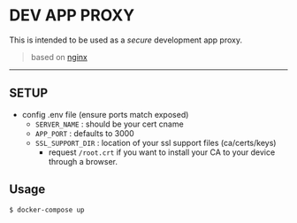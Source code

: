 # DEV APP PROXY

This is intended to be used as a _secure_ development app proxy.

> based on [nginx](https://hub.docker.com/_/nginx/)

---

## SETUP

- config .env file (ensure ports match exposed)
    - `SERVER_NAME` : should be your cert cname
    - `APP_PORT` : defaults to 3000
    - `SSL_SUPPORT_DIR` : location of your ssl support files (ca/certs/keys)
        - request `/root.crt` if you want to install your CA to your device
          through a browser.

## Usage

```
$ docker-compose up
```
